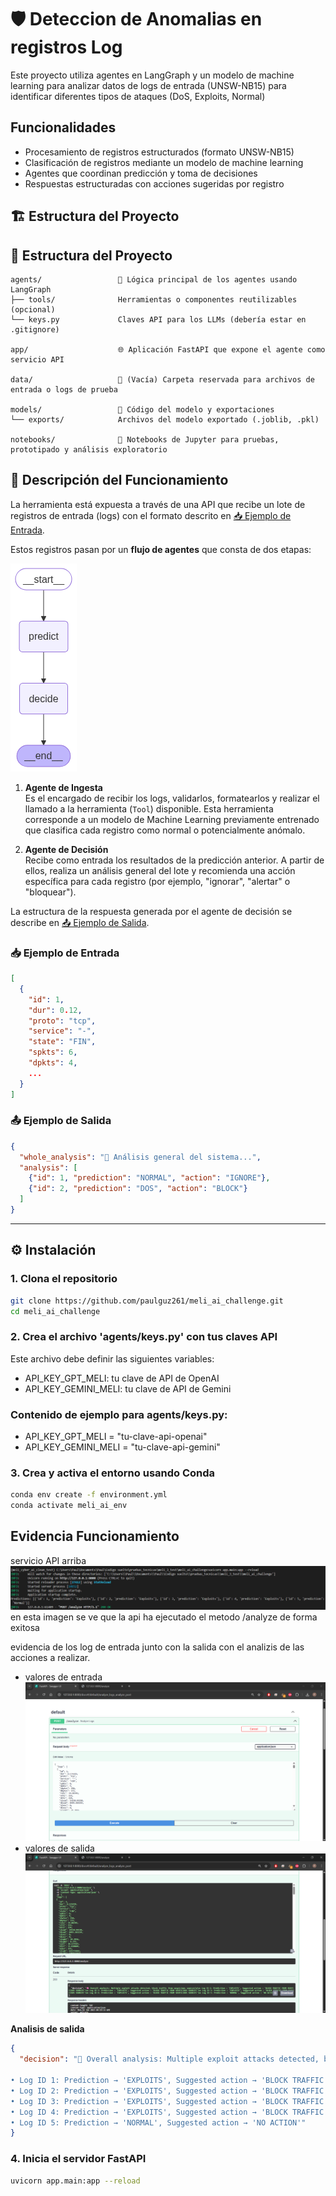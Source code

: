 # 🛡️ Deteccion de Anomalias en registros Log

Este proyecto utiliza agentes en LangGraph y un modelo de machine learning para analizar datos de logs de entrada (UNSW-NB15) para identificar diferentes tipos de ataques (DoS, Exploits, Normal)

## Funcionalidades

- Procesamiento de registros estructurados (formato UNSW-NB15)
- Clasificación de registros mediante un modelo de machine learning
- Agentes que coordinan predicción y toma de decisiones
- Respuestas estructuradas con acciones sugeridas por registro

## 🏗️ Estructura del Proyecto

## 📁 Estructura del Proyecto

```text
agents/                 🧠 Lógica principal de los agentes usando LangGraph
├── tools/              Herramientas o componentes reutilizables (opcional)
└── keys.py             Claves API para los LLMs (debería estar en .gitignore)

app/                    🌐 Aplicación FastAPI que expone el agente como servicio API

data/                   📂 (Vacía) Carpeta reservada para archivos de entrada o logs de prueba

models/                 🤖 Código del modelo y exportaciones
└── exports/            Archivos del modelo exportado (.joblib, .pkl)

notebooks/              📒 Notebooks de Jupyter para pruebas, prototipado y análisis exploratorio
```

## 🧩 Descripción del Funcionamiento

La herramienta está expuesta a través de una API que recibe un lote de registros de entrada (logs) con el formato descrito en [📥 Ejemplo de Entrada](#-ejemplo-de-entrada).  

Estos registros pasan por un **flujo de agentes** que consta de dos etapas:

![Flujo de Agentes](agents/agent_flow_mermaid.png)

1. **Agente de Ingesta**  
   Es el encargado de recibir los logs, validarlos, formatearlos y realizar el llamado a la herramienta (`Tool`) disponible. Esta herramienta corresponde a un modelo de Machine Learning previamente entrenado que clasifica cada registro como normal o potencialmente anómalo.

2. **Agente de Decisión**  
   Recibe como entrada los resultados de la predicción anterior. A partir de ellos, realiza un análisis general del lote y recomienda una acción específica para cada registro (por ejemplo, "ignorar", "alertar" o "bloquear").

La estructura de la respuesta generada por el agente de decisión se describe en [📤 Ejemplo de Salida](#-ejemplo-de-salida).


### 📥 Ejemplo de Entrada

```json
[
  {
    "id": 1,
    "dur": 0.12,
    "proto": "tcp",
    "service": "-",
    "state": "FIN",
    "spkts": 6,
    "dpkts": 4,
    ...
  }
]
```

### 📤 Ejemplo de Salida

```json
{
  "whole_analysis": "🧠 Análisis general del sistema...",
  "analysis": [
    {"id": 1, "prediction": "NORMAL", "action": "IGNORE"},
    {"id": 2, "prediction": "DOS", "action": "BLOCK"}
  ]
}
```

---

## ⚙️ Instalación

### 1. Clona el repositorio
```bash
git clone https://github.com/paulguz261/meli_ai_challenge.git
cd meli_ai_challenge
```

### 2. Crea el archivo 'agents/keys.py' con tus claves API
Este archivo debe definir las siguientes variables:
   - API_KEY_GPT_MELI: tu clave de API de OpenAI
   - API_KEY_GEMINI_MELI: tu clave de API de Gemini

### Contenido de ejemplo para agents/keys.py:
   - API_KEY_GPT_MELI = "tu-clave-api-openai"
   - API_KEY_GEMINI_MELI = "tu-clave-api-gemini"

### 3. Crea y activa el entorno usando Conda
```bash
conda env create -f environment.yml
conda activate meli_ai_env
```

## Evidencia Funcionamiento

servicio API arriba
![Servicio arriba](screenshots/service_up.png)
en esta imagen se ve que la api ha ejecutado el metodo /analyze de forma exitosa

evidencia de los log de entrada junto con la salida con el analizis de las acciones a realizar.
   - valores de entrada
![Servicio arriba](screenshots/api_cyber_ai_input.png)
   - valores de salida
![Servicio arriba](screenshots/api_cyber_ai_output.png)

**Analisis de salida**

```json 
{
  "decision": "🧠 Overall analysis: Multiple exploit attacks detected, block traffic from suspicious sources.

• Log ID 1: Prediction → 'EXPLOITS', Suggested action → 'BLOCK TRAFFIC FROM SUSPICIOUS SOURCES'
• Log ID 2: Prediction → 'EXPLOITS', Suggested action → 'BLOCK TRAFFIC FROM SUSPICIOUS SOURCES'
• Log ID 3: Prediction → 'EXPLOITS', Suggested action → 'BLOCK TRAFFIC FROM SUSPICIOUS SOURCES'
• Log ID 4: Prediction → 'EXPLOITS', Suggested action → 'BLOCK TRAFFIC FROM SUSPICIOUS SOURCES'
• Log ID 5: Prediction → 'NORMAL', Suggested action → 'NO ACTION'"
}
```

### 4. Inicia el servidor FastAPI
```bash
uvicorn app.main:app --reload
```
